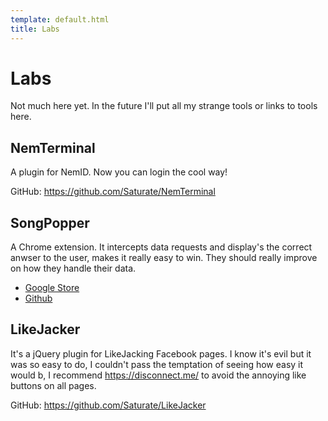 ```yaml
---
template: default.html
title: Labs
---
```


# Labs

Not much here yet. In the future I'll put all my strange tools or links to tools here.

## NemTerminal
A plugin for NemID. Now you can login the cool way!

GitHub: https://github.com/Saturate/NemTerminal

## SongPopper
A Chrome extension. It intercepts data requests and display's the correct anwser to the user, makes it really easy to win.
They should really improve on how they handle their data.

- [Google Store](https://chrome.google.com/webstore/detail/songpopper/ggajjiolijnoobokjaghfjhibpofamhh) 
- [Github](https://github.com/Saturate/SongPopper]) 

## LikeJacker
It's a jQuery plugin for LikeJacking Facebook pages.
I know it's evil but it was so easy to do, I couldn't pass the temptation of seeing how easy it would b,
I recommend https://disconnect.me/ to avoid the annoying like buttons on all pages.

GitHub: https://github.com/Saturate/LikeJacker
